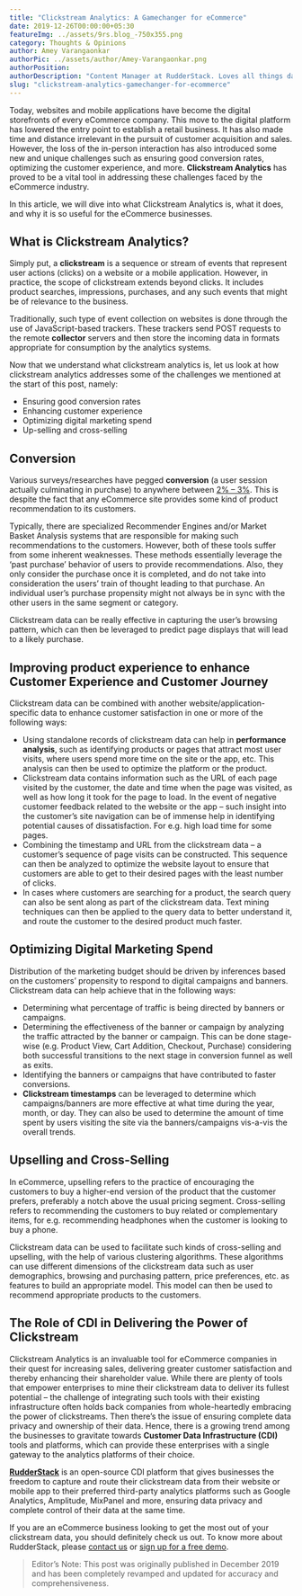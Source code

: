 ```yaml
---
title: "Clickstream Analytics: A Gamechanger for eCommerce"
date: 2019-12-26T00:00:00+05:30
featureImg: ../assets/9rs.blog_-750x355.png
category: Thoughts & Opinions
author: Amey Varangaonkar
authorPic: ../assets/author/Amey-Varangaonkar.png
authorPosition: 
authorDescription: "Content Manager at RudderStack. Loves all things data. Manchester United, music, and sci-fi fan, among other things."
slug: "clickstream-analytics-gamechanger-for-ecommerce"
---
```

Today, websites and mobile applications have become the digital storefronts of every eCommerce company. This move to the digital platform has lowered the entry point to establish a retail business. It has also made time and distance irrelevant in the pursuit of customer acquisition and sales. However, the loss of the in-person interaction has also introduced some new and unique challenges such as ensuring good conversion rates, optimizing the customer experience, and more. **Clickstream Analytics** has proved to be a vital tool in addressing these challenges faced by the eCommerce industry.

In this article, we will dive into what Clickstream Analytics is, what it does, and why it is so useful for the eCommerce businesses.

What is Clickstream Analytics?
------------------------------

Simply put, a **clickstream** is a sequence or stream of events that represent user actions (clicks) on a website or a mobile application. However, in practice, the scope of clickstream extends beyond clicks. It includes product searches, impressions, purchases, and any such events that might be of relevance to the business.

Traditionally, such type of event collection on websites is done through the use of JavaScript-based trackers. These trackers send POST requests to the remote **collector** servers and then store the incoming data in formats appropriate for consumption by the analytics systems.

Now that we understand what clickstream analytics is, let us look at how clickstream analytics addresses some of the challenges we mentioned at the start of this post, namely:

*   Ensuring good conversion rates
*   Enhancing customer experience
*   Optimizing digital marketing spend
*   Up-selling and cross-selling

Conversion
----------

Various surveys/researches have pegged **conversion** (a user session actually culminating in purchase) to anywhere between [2% – 3%](https://www.invespcro.com/blog/the-average-website-conversion-rate-by-industry/). This is despite the fact that any eCommerce site provides some kind of product recommendation to its customers. 

Typically, there are specialized Recommender Engines and/or Market Basket Analysis systems that are responsible for making such recommendations to the customers. However, both of these tools suffer from some inherent weaknesses. These methods essentially leverage the ‘past purchase’ behavior of users to provide recommendations. Also, they only consider the purchase once it is completed, and do not take into consideration the users’ train of thought leading to that purchase. An individual user’s purchase propensity might not always be in sync with the other users in the same segment or category.

Clickstream data can be really effective in capturing the user’s browsing pattern, which can then be leveraged to predict page displays that will lead to a likely purchase.

Improving product experience to enhance Customer Experience and Customer Journey
--------------------------------------------------------------------------------

Clickstream data can be combined with another website/application-specific data to enhance customer satisfaction in one or more of the following ways:

*   Using standalone records of clickstream data can help in **performance analysis**, such as identifying products or pages that attract most user visits, where users spend more time on the site or the app, etc. This analysis can then be used to optimize the platform or the product.
*   Clickstream data contains information such as the URL of each page visited by the customer, the date and time when the page was visited, as well as how long it took for the page to load. In the event of negative customer feedback related to the website or the app – such insight into the customer’s site navigation can be of immense help in identifying potential causes of dissatisfaction. For e.g. high load time for some pages.
*   Combining the timestamp and URL from the clickstream data – a customer’s sequence of page visits can be constructed. This sequence can then be analyzed to optimize the website layout to ensure that customers are able to get to their desired pages with the least number of clicks.
*   In cases where customers are searching for a product, the search query can also be sent along as part of the clickstream data. Text mining techniques can then be applied to the query data to better understand it, and route the customer to the desired product much faster.

Optimizing Digital Marketing Spend
----------------------------------

Distribution of the marketing budget should be driven by inferences based on the customers’ propensity to respond to digital campaigns and banners. Clickstream data can help achieve that in the following ways:

*   Determining what percentage of traffic is being directed by banners or campaigns.
*   Determining the effectiveness of the banner or campaign by analyzing the traffic attracted by the banner or campaign. This can be done stage-wise (e.g. Product View, Cart Addition, Checkout, Purchase) considering both successful transitions to the next stage in conversion funnel as well as exits.
*   Identifying the banners or campaigns that have contributed to faster conversions.
*   **Clickstream timestamps** can be leveraged to determine which campaigns/banners are more effective at what time during the year, month, or day. They can also be used to determine the amount of time spent by users visiting the site via the banners/campaigns vis-a-vis the overall trends.

Upselling and Cross-Selling
---------------------------

In eCommerce, upselling refers to the practice of encouraging the customers to buy a higher-end version of the product that the customer prefers, preferably a notch above the usual pricing segment. Cross-selling refers to recommending the customers to buy related or complementary items, for e.g. recommending headphones when the customer is looking to buy a phone. 

Clickstream data can be used to facilitate such kinds of cross-selling and upselling, with the help of various clustering algorithms. These algorithms can use different dimensions of the clickstream data such as user demographics, browsing and purchasing pattern, price preferences, etc. as features to build an appropriate model. This model can then be used to recommend appropriate products to the customers.

The Role of CDI in Delivering the Power of Clickstream
------------------------------------------------------

Clickstream Analytics is an invaluable tool for eCommerce companies in their quest for increasing sales, delivering greater customer satisfaction and thereby enhancing their shareholder value. While there are plenty of tools that empower enterprises to mine their clickstream data to deliver its fullest potential – the challenge of integrating such tools with their existing infrastructure often holds back companies from whole-heartedly embracing the power of clickstreams. Then there’s the issue of ensuring complete data privacy and ownership of their data. Hence, there is a growing trend among the businesses to gravitate towards **Customer Data Infrastructure (CDI)** tools and platforms, which can provide these enterprises with a single gateway to the analytics platforms of their choice. 

[**RudderStack**](https://rudderstack.com/) is an open-source CDI platform that gives businesses the freedom to capture and route their clickstream data from their website or mobile app to their preferred third-party analytics platforms such as Google Analytics, Amplitude, MixPanel and more, ensuring data privacy and complete control of their data at the same time.

If you are an eCommerce business looking to get the most out of your clickstream data, you should definitely check us out. To know more about RudderStack, please [contact us](https://rudderstack.com/contact/) or [sign up for a free demo](https://rudderstack.com/request-a-demo/).

> Editor’s Note: This post was originally published in December 2019 and has been completely revamped and updated for accuracy and comprehensiveness.